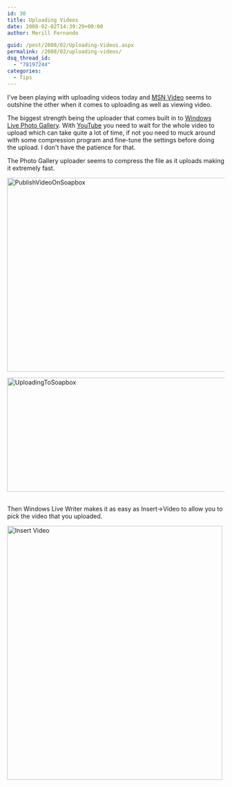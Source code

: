 ```yaml
---
id: 30
title: Uploading Videos
date: 2008-02-02T14:39:29+00:00
author: Merill Fernando

guid: /post/2008/02/Uploading-Videos.aspx
permalink: /2008/02/uploading-videos/
dsq_thread_id:
  - "78197244"
categories:
  - Tips
---
```

<p>I've been playing with uploading videos today and <a href="http://video.msn.com/">MSN Video</a> seems to outshine the other when it comes to uploading as well as viewing video.</p> <p>The biggest strength being the uploader that comes built in to <a href="http://get.live.com/photogallery/overview">Windows Live Photo Gallery</a>. With <a href="http://get.live.com/photogallery/overview">YouTube</a> you need to wait for the whole video to upload which can take quite a lot of time, if not you need to muck around with some compression program and fine-tune the settings before doing the upload. I don't have the patience for that.</p> <p>The Photo Gallery uploader seems to compress the file as it uploads making it extremely fast.</p> <p><img style="border-top-width: 0px; border-left-width: 0px; border-bottom-width: 0px; border-right-width: 0px" height="449" alt="PublishVideoOnSoapbox" src="http://www.merill.net/wp-content/uploads/binary/UploadingVideos_DC09/PublishVideoOnSoapbox.png" width="659" border="0"></p> <p><img style="border-top-width: 0px; border-left-width: 0px; border-bottom-width: 0px; border-right-width: 0px" height="264" alt="UploadingToSoapbox" src="http://www.merill.net/wp-content/uploads/binary/UploadingVideos_DC09/UploadingToSoapbox.png" width="548" border="0">&nbsp; </p> <p>Then Windows Live Writer makes it as easy as Insert-&gt;Video to allow you to pick the video that you uploaded.</p> <p><img height="588" alt="Insert Video" src="http://www.merill.net/wp-content/uploads/binary/UploadingVideos_DC09/InsertVideo.png" width="498" border="0"></p>